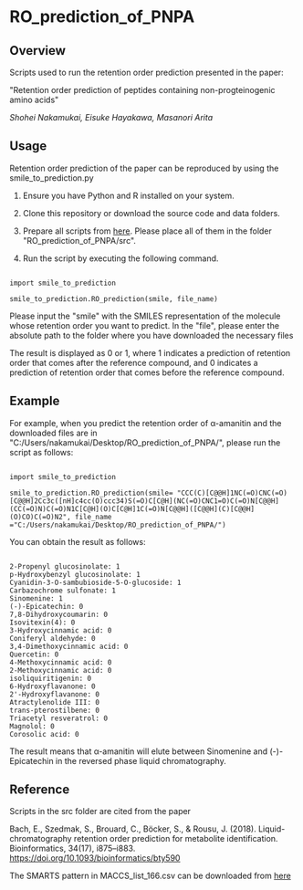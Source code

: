 # RO_prediction_of_PNPA
## Overview
Scripts used to run the retention order prediction presented in the paper:

"Retention order prediction of peptides containing non-progteinogenic amino acids"

_Shohei Nakamukai, Eisuke Hayakawa, Masanori Arita_

## Usage

Retention order prediction of the paper can be reproduced by using the smile_to_prediction.py

1. Ensure you have Python and R installed on your system.

2. Clone this repository or download the source code and data folders.

3. Prepare all scripts from [here](https://version.aalto.fi/gitlab/bache1/retention_order_prediction/-/tree/master/src?ref_type=heads). Please place all of them in the folder "RO_prediction_of_PNPA/src". 

4. Run the script by executing the following command.

```

import smile_to_prediction
                        
smile_to_prediction.RO_prediction(smile, file_name)

```

Please input the "smile" with the SMILES representation of the molecule whose retention order you want to predict. In the "file", please enter the absolute path to the folder where you have downloaded the necessary files

The result is displayed as 0 or 1, where 1 indicates a prediction of retention order that comes after the reference compound, and 0 indicates a prediction of retention order that comes before the reference compound.

## Example

For example, when you predict the retention order of α-amanitin and the downloaded files are in "C:/Users/nakamukai/Desktop/RO_prediction_of_PNPA/", please run the script as follows:

```

import smile_to_prediction

smile_to_prediction.RO_prediction(smile= "CCC(C)[C@@H]1NC(=O)CNC(=O)[C@@H]2Cc3c([nH]c4cc(O)ccc34)S(=O)C[C@H](NC(=O)CNC1=O)C(=O)N[C@@H](CC(=O)N)C(=O)N1C[C@H](O)C[C@H]1C(=O)N[C@@H]([C@@H](C)[C@@H](O)CO)C(=O)N2", file_name ="C:/Users/nakamukai/Desktop/RO_prediction_of_PNPA/")

```

You can obtain the result as follows:

```

2-Propenyl glucosinolate: 1
p-Hydroxybenzyl glucosinolate: 1
Cyanidin-3-O-sambubioside-5-O-glucoside: 1
Carbazochrome sulfonate: 1
Sinomenine: 1
(-)-Epicatechin: 0
7,8-Dihydroxycoumarin: 0
Isovitexin(4): 0
3-Hydroxycinnamic acid: 0
Coniferyl aldehyde: 0
3,4-Dimethoxycinnamic acid: 0
Quercetin: 0
4-Methoxycinnamic acid: 0
2-Methoxycinnamic acid: 0
isoliquiritigenin: 0
6-Hydroxyflavanone: 0
2'-Hydroxyflavanone: 0
Atractylenolide III: 0
trans-pterostilbene: 0
Triacetyl resveratrol: 0
Magnolol: 0
Corosolic acid: 0

```

The result means that α-amanitin will elute between Sinomenine and (-)-Epicatechin in the reversed phase liquid chromatography.

## Reference

Scripts in the src folder are cited from the paper 

Bach, E., Szedmak, S., Brouard, C., Böcker, S., & Rousu, J. (2018). Liquid-chromatography retention order prediction for metabolite identification. Bioinformatics, 34(17), i875–i883. https://doi.org/10.1093/bioinformatics/bty590

The SMARTS pattern in MACCS_list_166.csv can be downloaded from [here](https://github.com/cdk/cdk/blob/4004eb64fd7e94a0da674ae2c0eedba79fda425f/descriptor/fingerprint/src/main/resources/org/openscience/cdk/fingerprint/data/SMARTS_countable_MACCS_keys.txt)
